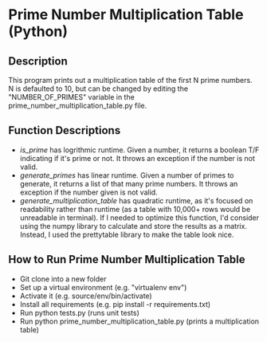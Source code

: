 # Prime Number Multiplication Table (Python)

## Description

This program prints out a multiplication table of the first N prime numbers.
N is defaulted to 10, but can be changed by editing the "NUMBER_OF_PRIMES"
variable in the prime_number_multiplication_table.py file.

## Function Descriptions
* _is_prime_ has logrithmic runtime. Given a number, it returns a boolean T/F
indicating if it's prime or not. It throws an exception if the number is not valid.
* _generate_primes_ has linear runtime. Given a number of primes to generate,
it returns a list of that many prime numbers. It throws an exception if the number
given is not valid.
* _generate_multiplication_table_ has quadratic runtime, as it's focused on
readability rather than runtime (as a table with 10,000+ rows would be unreadable
in terminal). If I needed to optimize this function, I'd consider using the
numpy library to calculate and store the results as a matrix. Instead, I used the
prettytable library to make the table look nice.

## How to Run Prime Number Multiplication Table

* Git clone into a new folder
* Set up a virtual environment (e.g. "virtualenv env")
* Activate it (e.g. source/env/bin/activate)
* Install all requirements (e.g. pip install -r requirements.txt)
* Run python tests.py (runs unit tests)
* Run python prime_number_multiplication_table.py (prints a multiplication table)
